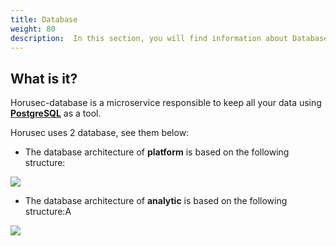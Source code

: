 ```yaml
---
title: Database
weight: 80
description:  In this section, you will find information about Database service. 
---
```


## **What is it?**

Horusec-database is a microservice responsible to keep all your data using [**PostgreSQL**](https://www.postgresql.org/) as a tool.

Horusec uses 2 database, see them below: 

- The database architecture of **platform** is based on the following structure:

![](/docs/ptbr/web/services/database/0-arquitecture.png)

- The database architecture of **analytic** is based on the following structure:A 

![](/docs/ptbr/web/services/database/1-arquitecture.png)
